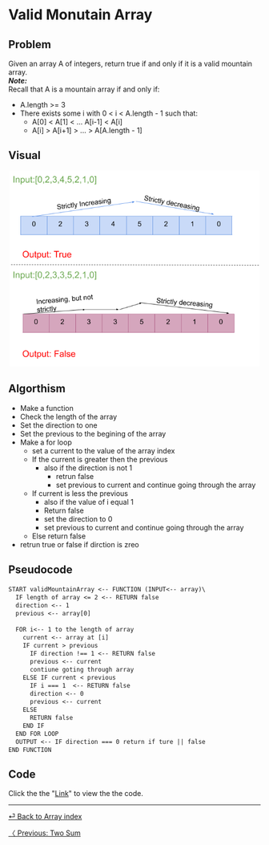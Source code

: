 # Valid Monutain Array
## Problem
Given an array A of integers, return true if and only if it is a valid mountain array.</br>
__*Note:*__</br>
Recall that A is a mountain array if and only if:
* A.length >= 3
* There exists some i with 0 < i < A.length - 1 such that:
  * A[0] < A[1] < ... A[i-1] < A[i]
  * A[i] > A[i+1] > ... > A[A.length - 1]

## Visual
<p align="center">
<img src="mountainArray.png"  width="500" >
</p>

## Algorthism 
* Make a function
* Check the length of the array
* Set the direction to one
* Set the previous to the begining of the array
* Make a for loop
  * set a current to the value of the array index
  * If the current is greater then the previous
    * also if the direction is not 1 
      * retrun false
      * set previous to current and continue going through the array
  * If current is less the previous 
    * also if the value of i equal 1 
     * Return false
     * set the direction to 0
     * set previous to current and continue going through the array
  * Else return false
* retrun true or false if dirction is zreo
    
## Pseudocode
```
START validMountainArray <-- FUNCTION (INPUT<-- array)\
  IF length of array <= 2 <-- RETURN false
  direction <-- 1
  previous <-- array[0]

  FOR i<-- 1 to the length of array 
    current <-- array at [i]
    IF current > previous
      IF direction !== 1 <-- RETURN false
      previous <-- current
      contiune goting through array
    ELSE IF current < previous
      IF i === 1  <-- RETURN false
      direction <-- 0
      previous <-- current
    ELSE
      RETURN false
    END IF
  END FOR LOOP
  OUTPUT <-- IF direction === 0 return if ture || false
END FUNCTION
```
## Code 
Click the the "[Link](vaildMountainArray.js)" to view the the code. 

<hr>

[ ⏎ Back to Array index ](../README.md) 

[〈 Previous: Two Sum](../twoSum/README.md)
